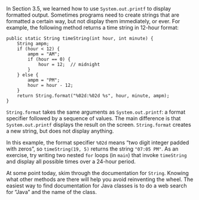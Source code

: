 In Section 3.5, we learned how to use `System.out.printf` to display formatted output.
Sometimes programs need to create strings that are formatted a certain way, but not display them immediately, or ever.
For example, the following method returns a time string in 12-hour format:

```code
public static String timeString(int hour, int minute) {
    String ampm;
    if (hour < 12) {
        ampm = "AM";
        if (hour == 0) {
            hour = 12;  // midnight
        }
    } else {
        ampm = "PM";
        hour = hour - 12;
    }
    return String.format("%02d:%02d %s", hour, minute, ampm);
}
```


`String.format` takes the same arguments as `System.out.printf`: a format specifier followed by a sequence of values.
The main difference is that `System.out.printf` displays the result on the screen.
`String.format` creates a new string, but does not display anything.

In this example, the format specifier `%02d` means “two digit integer padded with zeros”, so `timeString(19, 5)` returns the string `"07:05 PM"`.
As an exercise, try writing two nested `for` loops (in `main`) that invoke `timeString` and display all possible times over a 24-hour period.

At some point today, skim through the documentation for `String`.
Knowing what other methods are there will help you avoid reinventing the wheel.
The easiest way to find documentation for Java classes is to do a web search for “Java” and the name of the class.